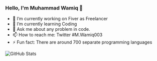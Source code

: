 ### Hello, I'm Muhammad Wamiq 👋

- 🔭 I’m currently working on Fiver as Freelancer
- 🌱 I’m currently learning Coding
- 💬 Ask me about any problem in code.
- 📫 How to reach me: Twitter #M.Wamiq003
- ⚡ Fun fact: There are around 700 separate programming languages

![GitHub Stats](https://github-readme-stats.vercel.app/api?username=MuhammadWamiq003&theme=radical)



